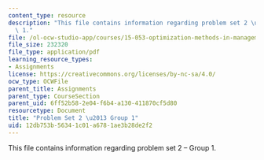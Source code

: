 ```yaml
---
content_type: resource
description: "This file contains information regarding problem set 2 \u2013 Group\
  \ 1."
file: /ol-ocw-studio-app/courses/15-053-optimization-methods-in-management-science-spring-2013/12db753b56341c01a6781ae3b28de2f2_MIT15_053S13_ps2-1.pdf
file_size: 232320
file_type: application/pdf
learning_resource_types:
- Assignments
license: https://creativecommons.org/licenses/by-nc-sa/4.0/
ocw_type: OCWFile
parent_title: Assignments
parent_type: CourseSection
parent_uid: 6ff52b58-2e04-f6b4-a130-411870cf5d80
resourcetype: Document
title: "Problem Set 2 \u2013 Group 1"
uid: 12db753b-5634-1c01-a678-1ae3b28de2f2
---
```

This file contains information regarding problem set 2 – Group 1.